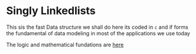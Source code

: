 # Singly Linkedlists 
This sis the fast Data structure we shall do here
its coded in ```c``` and if forms the fundamental of data modeling in most of the 
applications we use today 

The logic and mathematical fundations are [here](https://en.wikipedia.org/wiki/Linked_list)
